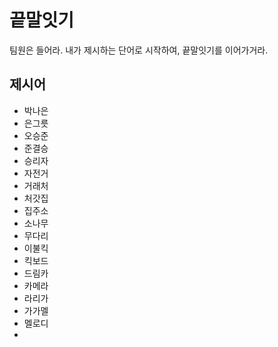 # 끝말잇기

팀원은 들어라. 내가 제시하는 단어로 시작하여, 끝말잇기를 이어가거라.



## 제시어

- 박나은
- 은그릇
- 오승준
- 준결승
- 승리자
- 자전거
- 거래처
- 처갓집
- 집주소
- 소나무
- 무다리
- 이불킥
- 킥보드
- 드림카
- 카메라
- 라리가
- 가가멜
- 멜로디
- 
